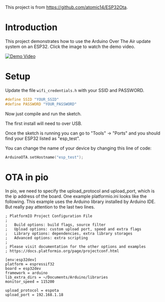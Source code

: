 This project is from https://github.com/atomic14/ESP32Ota.

# Introduction

This project demonstrates how to use the Arduino Over The Air update system on an ESP32.
Click the image to watch the demo video.

[![Demo Video](https://img.youtube.com/vi/_bMsrxiyuHs/0.jpg)](https://www.youtube.com/watch?v=_bMsrxiyuHs)

# Setup

Update the file `wifi_credentials.h` with your SSID and PASSWORD.

```c
#define SSID "YOUR_SSID"
#define PASSWORD "YOUR_PASSWORD"
```

Now just compile and run the sketch.

The first install will need to over USB.

Once the sketch is running you can go to "Tools" -> "Ports" and you should find your ESP32 listed as "esp_test".

You can change the name of your device by changing this line of code:

```c
ArduinoOTA.setHostname("esp_test");
```

# OTA in pio
In pio, we need to specify the upload_protocol and upload_port, which is the ip address of the board. One example platformio.ini looks like the following. This example uses the Arduino library installed by Arduino IDE. But really pay attention to the last two lines.

```
; PlatformIO Project Configuration File
;
;   Build options: build flags, source filter
;   Upload options: custom upload port, speed and extra flags
;   Library options: dependencies, extra library storages
;   Advanced options: extra scripting
;
; Please visit documentation for the other options and examples
; https://docs.platformio.org/page/projectconf.html

[env:esp32dev]
platform = espressif32
board = esp32dev
framework = arduino
lib_extra_dirs = ~/Documents/Arduino/libraries
monitor_speed = 115200

upload_protocol = espota
upload_port = 192.168.1.18
```
